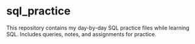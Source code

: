 # sql_practice
This repository contains my day-by-day SQL practice files while learning SQL. Includes queries, notes, and assignments for practice.
